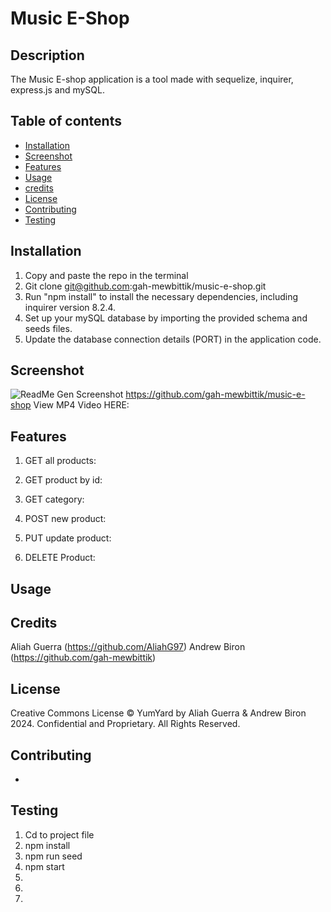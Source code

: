 # Music E-Shop

## Description
The Music E-shop application is a tool made with sequelize, inquirer, express.js and mySQL. 

## Table of contents
- [Installation](#installation)
- [Screenshot](#screenshot)
- [Features](#features)
- [Usage](#usage)
- [credits](#credits)
- [License](#license)
- [Contributing](#contributing)
- [Testing](#testing)


## Installation
1. Copy and paste the repo in the terminal
2. Git clone git@github.com:gah-mewbittik/music-e-shop.git
3. Run "npm install" to install the necessary dependencies, including inquirer version 8.2.4.
4. Set up your mySQL database by importing the provided schema and seeds files.
5. Update the database connection details (PORT) in the application code.

## Screenshot
![ReadMe Gen Screenshot](./Assets/ang-ecommerce-screenshot.gif)
https://github.com/gah-mewbittik/music-e-shop View MP4 Video HERE:


## Features

1. GET all products: 


2. GET product by id: 


3. GET category: 


4. POST new product: 


5. PUT update product: 


6. DELETE Product: 



## Usage


## Credits
Aliah Guerra (https://github.com/AliahG97)
Andrew Biron (https://github.com/gah-mewbittik)


## License
Creative Commons License
© YumYard by Aliah Guerra & Andrew Biron 2024. Confidential and Proprietary. All Rights Reserved.



## Contributing
- 

## Testing
1. Cd to project file
2. npm install
3. npm run seed
4. npm start
5. 
6. 
7. 



